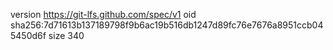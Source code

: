 version https://git-lfs.github.com/spec/v1
oid sha256:7d71613b137189798f9b6ac19b516db1247d89fc76e7676a8951ccb045450d6f
size 340

